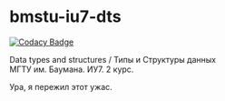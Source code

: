 # bmstu-iu7-dts

[![Codacy Badge](https://api.codacy.com/project/badge/Grade/ae9d2fc4057b4d8dad31dce391a81ff4)](https://app.codacy.com/gh/yanagi-ori/bmstu-iu7-dts?utm_source=github.com&utm_medium=referral&utm_content=yanagi-ori/bmstu-iu7-dts&utm_campaign=Badge_Grade)

Data types and structures / Типы и Структуры данных  
МГТУ им. Баумана. ИУ7. 2 курс.  

Ура, я пережил этот ужас.